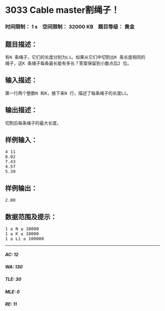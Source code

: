 # 3033 Cable master割绳子！   
### 时间限制： 1 s&nbsp;&nbsp;&nbsp;&nbsp;空间限制： 32000 KB&nbsp;&nbsp;&nbsp;&nbsp;题目等级： 黄金  
## 题目描述：  

<pre>
有N 条绳子，它们的长度分别为Li。如果从它们中切割出K 条长度相同的
绳子，这K 条绳子每条最长能有多长？答案保留到小数点后2 位。
</pre>
  
  
## 输入描述：  

<pre>
第一行两个整数N 和K，接下来N 行，描述了每条绳子的长度Li。
</pre>
  
  
## 输出描述：  

<pre>
切割后每条绳子的最大长度。
</pre>
  
  
## 样例输入：  

<pre>
4 11
8.02
7.43
4.57
5.39
</pre>
  
  
## 样例输出：  

<pre>
2.00
</pre>
  
  
## 数据范围及提示：  

<pre>
1 ≤ N ≤ 10000
1 ≤ K ≤ 10000
1 ≤ Li ≤ 100000
</pre>
  
  
***  

##### AC: 12  
##### WA: 130  
##### TLE: 30  
##### MLE: 0  
##### RE: 11  

